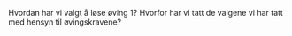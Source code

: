 Hvordan har vi valgt å løse øving 1? Hvorfor har vi tatt de valgene vi har tatt med hensyn til øvingskravene?